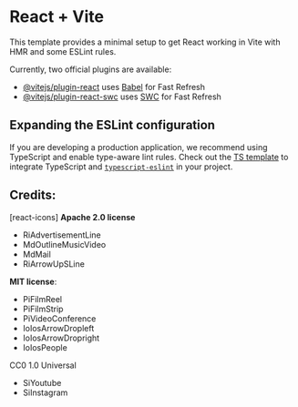 # React + Vite

This template provides a minimal setup to get React working in Vite with HMR and some ESLint rules.

Currently, two official plugins are available:

- [@vitejs/plugin-react](https://github.com/vitejs/vite-plugin-react/blob/main/packages/plugin-react/README.md) uses [Babel](https://babeljs.io/) for Fast Refresh
- [@vitejs/plugin-react-swc](https://github.com/vitejs/vite-plugin-react-swc) uses [SWC](https://swc.rs/) for Fast Refresh

## Expanding the ESLint configuration

If you are developing a production application, we recommend using TypeScript and enable type-aware lint rules. Check out the [TS template](https://github.com/vitejs/vite/tree/main/packages/create-vite/template-react-ts) to integrate TypeScript and [`typescript-eslint`](https://typescript-eslint.io) in your project.

## Credits:

[react-icons]
**Apache 2.0 license**

- RiAdvertisementLine
- MdOutlineMusicVideo
- MdMail
- RiArrowUpSLine

**MIT license**:

- PiFilmReel
- PiFilmStrip
- PiVideoConference
- IoIosArrowDropleft
- IoIosArrowDropright
- IoIosPeople

CC0 1.0 Universal

- SiYoutube
- SiInstagram
